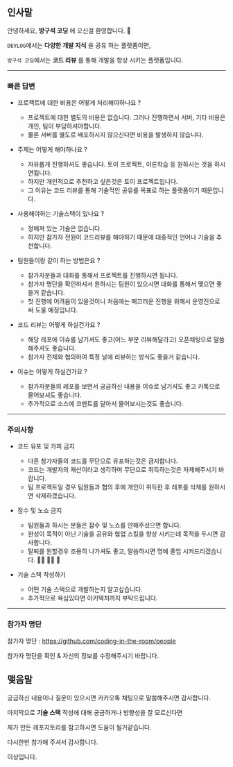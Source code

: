 ## 인사말

안녕하세요, __방구석 코딩__ 에 오신걸 환영합니다. 👋

`DEVLOG`에서는 __다양한 개발 지식__ 을 공유 하는 플랫폼이면,

`방구석 코딩`에서는 __코드 리뷰__ 를 통해 개발을 향상 시키는 플랫폼입니다.

<hr />

### 빠른 답변

* 프로젝트에 대한 비용은 어떻게 처리해야하나요 ?
  * 프로젝트에 대한 별도의 비용은 없습니다. 그러나 진행하면서 서버, 기타 비용은 개인, 팀이 부담하셔야합니다.
  * 물론 서버를 별도로 배포하시지 않으신다면 비용을 발생하지 않습니다.
  
* 주제는 어떻게 해야하나요 ?
  * 자유롭게 진행하셔도 좋습니다. 토이 프로젝트, 이론학습 등 원하시는 것을 하시면됩니다.
  * 하지만 개인적으로 추천하고 싶은것은 토이 프로젝트입니다.
  * 그 이유는 코드 리뷰를 통해 기술적인 공유를 목표로 하는 플랫폼이기 때문입니다.
  
* 사용해야하는 기술스택이 있나요 ?
  * 정해져 있는 기술은 없습니다.
  * 하지만 참가자 전원이 코드리뷰를 해야하기 때문에 대중적인 언어나 기술을 추천합니다.
  
* 팀원들이랑 같이 하는 방법은요 ?
  * 참가자분들과 대화를 통해서 프로젝트를 진행하시면 됩니다.
  * 참가자 명단을 확인하셔서 원하시는 팀원이 있으시면 대화를 통해서 맺으면 좋을거 같습니다.
  * 첫 진행에 어려움이 있을것이니 처음에는 매끄러운 진행을 위해서 운영진으로써 도울 예정입니다.
 
* 코드 리뷰는 어떻게 하실건가요 ?
  * 해당 레포에 이슈를 남기셔도 좋고(어느 부분 리뷰해달라고) 오픈채팅으로 말씀해주셔도 좋습니다.
  * 참가자 전체와 협의하여 특정 날에 리뷰하는 방식도 좋을거 같습니다.
 
* 이슈는 어떻게 하실건가요 ?
  * 참가자분들의 레포를 보면서 궁금하신 내용을 이슈로 남기셔도 좋고 카톡으로 물어보셔도 좋습니다.
  * 추가적으로 소스에 코멘트를 달아서 물어보시는것도 좋습니다.

<hr />

### 주의사항

* 코드 유포 및 카피 금지
  * 다른 참가자들의 코드를 무단으로 유포하는것은 금지합니다.
  * 코드는 개발자의 재산이라고 생각하며 무단으로 취득하는것은 자제해주시기 바랍니다.
  * 팀 프로젝트일 경우 팀원들과 협의 후에 개인이 취득한 후 레포를 삭제를 원하시면 삭제하겠습니다.
  
* 잠수 및 노쇼 금지
  * 팀원들과 하시는 분들은 잠수 및 노쇼를 안해주셨으면 합니다.
  * 완성이 목적이 아닌 기술을 공유와 협업 스킬을 향상 시키는데 목적을 두시면 감사합니다.
  * 탈퇴를 원할경우 조용히 나가셔도 좋고, 말씀하시면 명예 졸업 시켜드리겠습니다. 👨‍🎓 👩‍🎓 🎊
  
* 기술 스택 작성하기
  * 어떤 기술 스택으로 개발하는지 알고싶습니다.
  * 추가적으로 욕심있다면 아키텍처까지 부탁드립니다.

<hr />

### 참가자 명단

참가자 명단 : https://github.com/coding-in-the-room/people 

참가자 명단을 확인 & 자신의 정보를 수정해주시기 바랍니다.

## 맺음말

궁금하신 내용이나 질문이 있으시면 카카오톡 채팅으로 말씀해주시면 감사합니다.

마지막으로 __기술 스택__ 작성에 대해 궁금하거나 방향성을 잘 모르신다면

제가 만든 레포지토리를 참고하시면 도움이 될거같습니다.

다시한번 참가해 주셔서 감사합니다.

이상입니다.
